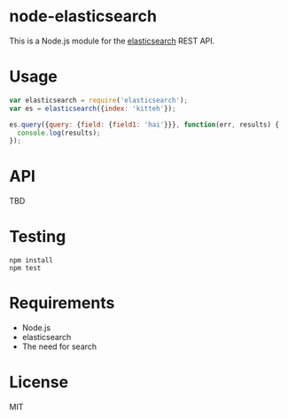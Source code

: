 node-elasticsearch
==================

This is a Node.js module for the [elasticsearch](http://www.elasticsearch.org/) REST API.


Usage
=====

```js
var elasticsearch = require('elasticsearch');
var es = elasticsearch({index: 'kitteh'});

es.query({query: {field: {field1: 'hai'}}}, function(err, results) {
  console.log(results);
});
```


API
===

TBD


Testing
=======

```
npm install
npm test
```    


Requirements
============

* Node.js
* elasticsearch
* The need for search


License
=======

MIT
